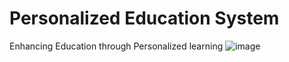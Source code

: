 # Personalized Education System
Enhancing Education through Personalized learning
![image](https://github.com/pandaroshni/Research-Project/assets/112866689/44818306-5c34-4ccb-a446-b36678ce8cce)
